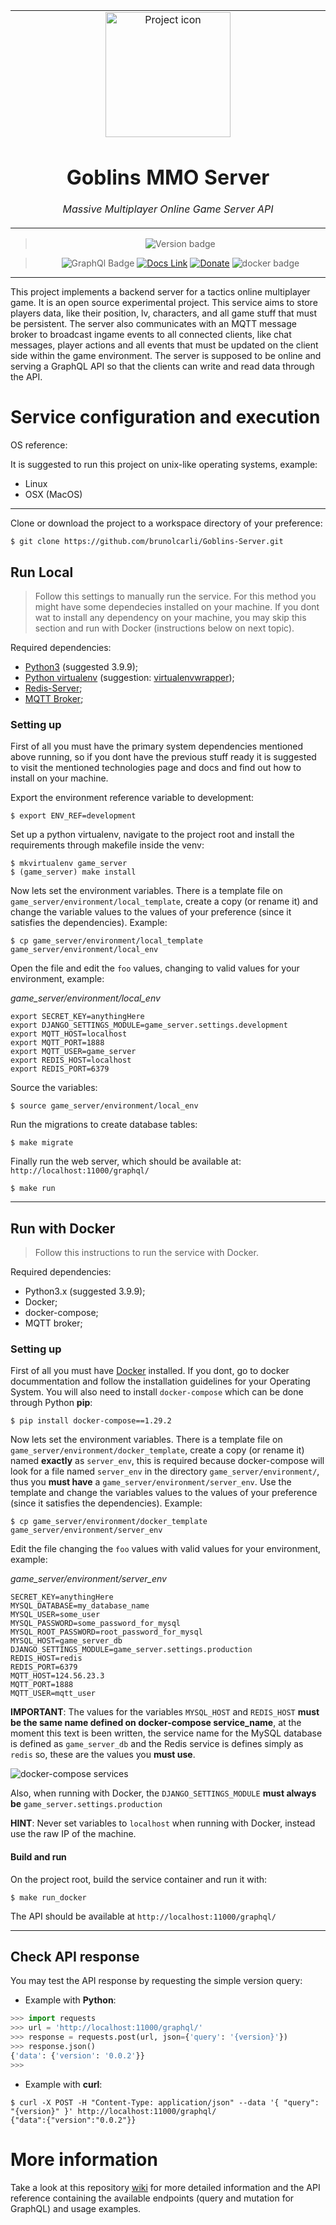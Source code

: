 <table align="center"><tr><td align="center" width="9999">

<img src="https://advcloudfiles.advantech.com/cms/e3e079d5-76ec-4e2d-bbb0-030671ae2478/Content/content-image-1595228900162.jpg" align="center" width="200" alt="Project icon">

# Goblins MMO Server

*Massive Multiplayer Online Game Server API*
</td></tr>

</table>    

<div align="center">

> ![Version badge](https://img.shields.io/badge/version-0.0.2-silver.svg)

>![GraphQl Badge](https://badgen.net/badge/icon/graphql/pink?icon=graphql&label)
[![Docs Link](https://badgen.net/badge/docs/github_wiki?icon=github)](https://github.com/brunolcarli/Goblins-Server/wiki)
[![Donate](https://img.shields.io/badge/Donate-PayPal-green.svg)](https://www.paypal.com/cgi-bin/webscr?cmd=_donations&business=PPYA5P239NRML&currency_code=USD&source=url)
![docker badge](https://badgen.net/badge/icon/docker?icon=docker&label)

</div>

<hr />

This project implements a backend server for a tactics online multiplayer game. It is an open source experimental project. This service aims to store players data, like their position, lv, characters, and all game stuff that must be persistent. The server also communicates with an MQTT message broker to broadcast ingame events to all connected clients, like chat messages, player actions and all events that must be updated on the client side within the game environment. The server is supposed to be online and serving a GraphQL API so that the clients can write and read data through the API.

# Service configuration and execution


OS reference:

It is suggested to run this project on unix-like operating systems, example:

- Linux
- OSX (MacOS)

<hr />

Clone or download the project to a workspace directory of your preference:

```
$ git clone https://github.com/brunolcarli/Goblins-Server.git
```

## Run Local

> Follow this settings to manually run the service. For this method you might have some dependecies installed on your machine. If you dont wat to install any dependency on your machine, you may skip this section and run with Docker (instructions below on next topic).

Required dependencies:

- [Python3](https://www.python.org/) (suggested 3.9.9);
- [Python virtualenv](https://docs.python.org/3/tutorial/venv.html) (suggestion: [virtualenvwrapper](https://virtualenvwrapper.readthedocs.io/en/latest/));
- [Redis-Server](https://redis.io/topics/quickstart);
- [MQTT Broker](https://mosquitto.org/download/);

### Setting up

First of all you must have the primary system dependencies mentioned above running, so if you dont have the previous stuff ready it is suggested to visit the mentioned technologies page and docs and find out how to install on your machine.

Export the environment reference variable to development:

```
$ export ENV_REF=development
```

Set up a python virtualenv, navigate to the project root and install the requirements through makefile inside the venv:

```
$ mkvirtualenv game_server
$ (game_server) make install
```

Now lets set the environment variables. There is a template file on `game_server/environment/local_template`, create a copy (or rename it) and change the variable values to the values of your preference (since it satisfies the dependencies). Example:

```
$ cp game_server/environment/local_template game_server/environment/local_env
```

Open the file and edit the `foo` values, changing to valid values for your environment, example:


*game_server/environment/local_env*
```
export SECRET_KEY=anythingHere
export DJANGO_SETTINGS_MODULE=game_server.settings.development
export MQTT_HOST=localhost
export MQTT_PORT=1888
export MQTT_USER=game_server
export REDIS_HOST=localhost
export REDIS_PORT=6379
```

Source the variables:

```
$ source game_server/environment/local_env
```

Run the migrations to create database tables:

```
$ make migrate
```

Finally run the web server, which should be available at: `http://localhost:11000/graphql/`

```
$ make run
```

<hr />

## Run with Docker

> Follow this instructions to run the service with Docker.

Required dependencies:

- Python3.x (suggested 3.9.9);
- Docker;
- docker-compose;
- MQTT broker;


### Setting up

First of all you must have [Docker](https://www.docker.com/) installed. If you dont, go to docker docummentation and follow the installation guidelines for your Operating System. You will also need to install `docker-compose` which can be done through Python **pip**:

```
$ pip install docker-compose==1.29.2
```

Now lets set the environment variables. There is a template file on `game_server/environment/docker_template`, create a copy (or rename it) named **exactly** as `server_env`, this is required because docker-compose will look for a file named `server_env` in the directory `game_server/environment/`, thus you **must have** a `game_server/environment/server_env`. Use the template and change the variables values to the values of your preference (since it satisfies the dependencies). Example:

```
$ cp game_server/environment/docker_template game_server/environment/server_env
```

Edit the file changing the `foo` values with valid values for your environment, example:


*game_server/environment/server_env*
```
SECRET_KEY=anythingHere
MYSQL_DATABASE=my_database_name
MYSQL_USER=some_user
MYSQL_PASSWORD=some_password_for_mysql
MYSQL_ROOT_PASSWORD=root_password_for_mysql
MYSQL_HOST=game_server_db
DJANGO_SETTINGS_MODULE=game_server.settings.production
REDIS_HOST=redis
REDIS_PORT=6379
MQTT_HOST=124.56.23.3
MQTT_PORT=1888
MQTT_USER=mqtt_user
```

**IMPORTANT**: The values for the variables `MYSQL_HOST` and `REDIS_HOST` **must be the same name defined on docker-compose service_name**, at the moment this text is been written, the service name for the MySQL database is defined as `game_server_db` and the Redis service is defines simply as `redis` so, these are the values you **must use**.

![docker-compose services](https://i.ibb.co/QDChxrB/dockercomposeprint.png)


Also, when running with Docker, the `DJANGO_SETTINGS_MODULE` **must always be** `game_server.settings.production`

**HINT**: Never set variables to `localhost` when running with Docker, instead use the raw IP of the machine.

#### Build and run

On the project root, build the service container and run it with:

```
$ make run_docker
```


The API should be available at `http://localhost:11000/graphql/`

<hr />

## Check API response

You may test the API response by requesting the simple version query:

- Example with **Python**:

```py
>>> import requests
>>> url = 'http://localhost:11000/graphql/'
>>> response = requests.post(url, json={'query': '{version}'})
>>> response.json()
{'data': {'version': '0.0.2'}}
>>>
```

- Example with **curl**:

```
$ curl -X POST -H "Content-Type: application/json" --data '{ "query": "{version}" }' http://localhost:11000/graphql/
{"data":{"version":"0.0.2"}}
```

# More information

Take a look at this repository [wiki](https://github.com/brunolcarli/Goblins-Server/wiki) for more detailed information and the API reference containing the available endpoints (query and mutation for GraphQL) and usage examples.